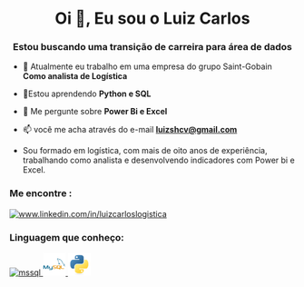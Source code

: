 <h1 align="center">Oi 👋, Eu sou o Luiz Carlos</h1>
<h3 align="center">Estou buscando uma transição de carreira para área de dados</h3>

- 🔭 Atualmente eu trabalho em uma empresa do grupo Saint-Gobain **Como analista de Logística**

- 🌱Estou aprendendo **Python e SQL**

- 💬 Me pergunte sobre **Power Bi e Excel**

- 📫 você me acha através do e-mail **luizshcv@gmail.com**

- Sou formado em logística, com mais de oito anos de experiência, trabalhando como analista e desenvolvendo indicadores com Power bi e Excel. 
<h3 align="left">Me encontre :</h3>
<p align="left">
<a href="https://linkedin.com/in/www.linkedin.com/in/luizcarloslogistica" target="blank"><img align="center" src="https://raw.githubusercontent.com/rahuldkjain/github-profile-readme-generator/master/src/images/icons/Social/linked-in-alt.svg" alt="www.linkedin.com/in/luizcarloslogistica" height="30" width="40" /></a>
</p>

<h3 align="left">Linguagem que conheço:</h3>
<p align="left"> <a href="https://www.microsoft.com/en-us/sql-server" target="_blank" rel="noreferrer"> <img src="https://www.svgrepo.com/show/303229/microsoft-sql-server-logo.svg" alt="mssql" width="40" height="40"/> </a> <a href="https://www.mysql.com/" target="_blank" rel="noreferrer"> <img src="https://raw.githubusercontent.com/devicons/devicon/master/icons/mysql/mysql-original-wordmark.svg" alt="mysql" width="40" height="40"/> </a> <a href="https://www.python.org" target="_blank" rel="noreferrer"> <img src="https://raw.githubusercontent.com/devicons/devicon/master/icons/python/python-original.svg" alt="python" width="40" height="40"/> </a> </p>


<!---- 👋 Hi, I’m @LUIZCDS
- 👀 I’m interested in ...
- 🌱 I’m currently learning ...
- 💞️ I’m looking to collaborate on ...
- 📫 How to reach me ...


LUIZCDS/LUIZCDS is a ✨ special ✨ repository because its `README.md` (this file) appears on your GitHub profile.
You can click the Preview link to take a look at your changes.
--->
